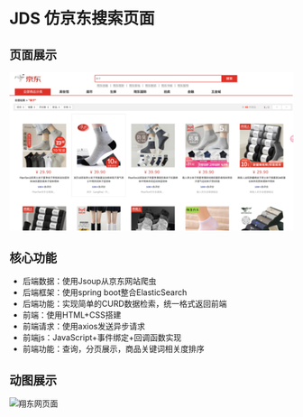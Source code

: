 # JDS 仿京东搜索页面
## 页面展示
![翔东网页面](./image/demo.png)
## 核心功能
- 后端数据：使用Jsoup从京东网站爬虫
- 后端框架：使用spring boot整合ElasticSearch
- 后端功能：实现简单的CURD数据检索，统一格式返回前端
- 前端：使用HTML+CSS搭建
- 前端请求：使用axios发送异步请求
- 前端js：JavaScript+事件绑定+回调函数实现
- 前端功能：查询，分页展示，商品关键词相关度排序

## 动图展示
![翔东网页面](./image/demo.gif)
